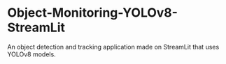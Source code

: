 # Object-Monitoring-YOLOv8-StreamLit
An object detection and tracking application made on StreamLit that uses YOLOv8 models.

